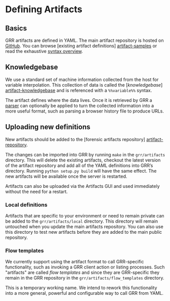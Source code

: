 # Defining Artifacts

## Basics

GRR artifacts are defined in YAML. The main artifact repository is hosted on
[GitHub][artifact-repository]. You can browse [existing artifact definitions]
[artifact-samples] or read the exhaustive [syntax overview][artifact-syntax].

## Knowledgebase

We use a standard set of machine information collected from the host for
variable interpolation. This collection of data is called the [*knowledgebase*]
[artifact-knowledgebase] and is referenced with a `%%variable%%` syntax.

The artifact defines where the data lives. Once it is retrieved by GRR a
[parser][artifact-parsers] can optionally be applied to turn the collected
information into a more useful format, such as parsing a browser history file
to produce URLs.

## Uploading new definitions

New artifacts should be added to the [forensic artifacts repository]
[artifact-repository].

The changes can be imported into GRR by running `make` in the `grr/artifacts`
directory. This will delete the existing artifacts, checkout the latest version
of the artifact repository and add all of the YAML definitions into GRR’s
directory. Running `python setup.py build` will have the same effect. The new
artifacts will be available once the server is restarted.

Artifacts can also be uploaded via the Artifacts GUI and used immediately
without the need for a restart.

### Local definitions

Artifacts that are specific to your environment or need to remain private can be
added to the `grr/artifacts/local` directory. This directory will remain
untouched when you update the main artifacts repository. You can also use this
directory to test new artifacts before they are added to the main public
repository.

### Flow templates

We currently support using the artifact format to call GRR-specific
functionality, such as invoking a GRR client action or listing processes. Such
"artifacts" are called *flow templates* and since they are GRR-specific they
remain in the GRR repository in the `grr/artifacts/flow_templates` directory.

This is a temporary working name. We intend to rework this functionality into a
more general, powerful and configurable way to call GRR from YAML.

[artifact-repository]: https://github.com/ForensicArtifacts/artifacts
[artifact-samples]: https://github.com/ForensicArtifacts/artifacts/tree/master/data
[artifact-syntax]: https://github.com/ForensicArtifacts/artifacts/blob/master/docs/Artifacts%20definition%20format%20and%20style%20guide.asciidoc
[artifact-knowledgebase]: https://github.com/google/grr/blob/master/grr/proto/knowledge_base.proto
[artifact-parsers]: https://github.com/google/grr/tree/master/grr/parsers
